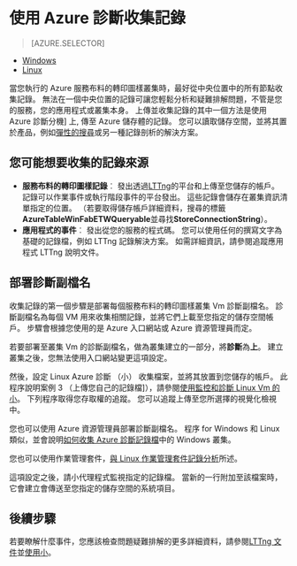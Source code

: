 <properties
   pageTitle="使用 Linux Azure 診斷收集記錄 |Microsoft Azure"
   description="本文將說明如何設定 Azure 診斷記錄收集服務布料的轉印圖樣 Linux 叢集 Azure 中執行。"
   services="service-fabric"
   documentationCenter=".net"
   authors="mani-ramaswamy"
   manager="timlt"
   editor=""/>

<tags
   ms.service="service-fabric"
   ms.devlang="dotNet"
   ms.topic="article"
   ms.tgt_pltfrm="NA"
   ms.workload="NA"
   ms.date="09/28/2016"
   ms.author="subramar"/>


# <a name="collect-logs-by-using-azure-diagnostics"></a>使用 Azure 診斷收集記錄

> [AZURE.SELECTOR]
- [Windows](service-fabric-diagnostics-how-to-setup-wad.md)
- [Linux](service-fabric-diagnostics-how-to-setup-lad.md)

當您執行的 Azure 服務布料的轉印圖樣叢集時，最好從中央位置中的所有節點收集記錄。 無法在一個中央位置的記錄可讓您輕鬆分析和疑難排解問題，不管是您的服務，您的應用程式或叢集本身。 上傳並收集記錄的其中一個方法是使用 Azure 診斷分機] 上, 傳至 Azure 儲存體的記錄。 您可以讀取儲存空間，並將其置於產品，例如[彈性的搜尋](service-fabric-diagnostic-how-to-use-elasticsearch.md)或另一種記錄剖析的解決方案。

## <a name="log-sources-that-you-might-want-to-collect"></a>您可能想要收集的記錄來源
- **服務布料的轉印圖樣記錄**︰ 發出透過[LTTng](http://lttng.org)的平台和上傳至您儲存的帳戶。 記錄可以作業事件或執行階段事件的平台發出。 這些記錄會儲存在叢集資訊清單指定的位置。 （若要取得儲存帳戶詳細資料，搜尋的標籤**AzureTableWinFabETWQueryable**並尋找**StoreConnectionString**）。
- **應用程式的事件**︰ 發出從您的服務的程式碼。 您可以使用任何的撰寫文字為基礎的記錄檔，例如 LTTng 記錄解決方案。 如需詳細資訊，請參閱追蹤應用程式 LTTng 說明文件。  


## <a name="deploy-the-diagnostics-extension"></a>部署診斷副檔名
收集記錄的第一個步驟是部署每個服務布料的轉印圖樣叢集 Vm 診斷副檔名。 診斷副檔名為每個 VM 用來收集相關記錄，並將它們上載至您指定的儲存空間帳戶。 步驟會根據您使用的是 Azure 入口網站或 Azure 資源管理員而定。

若要部署至叢集 Vm 的診斷副檔名，做為叢集建立的一部分，將**診斷**為**上**。 建立叢集之後，您無法使用入口網站變更這項設定。

然後，設定 Linux Azure 診斷 （小） 收集檔案，並將其放置到您儲存的帳戶。 此程序說明案例 3 （上傳您自己的記錄檔]），請參閱[使用監控和診斷 Linux Vm 的小](../virtual-machines/virtual-machines-linux-classic-diagnostic-extension.md)。 下列程序取得您存取權的追蹤。 您可以追蹤上傳至您所選擇的視覺化檢視中。

您也可以使用 Azure 資源管理員部署診斷副檔名。 程序 for Windows 和 Linux 類似，並會說明[如何收集 Azure 診斷記錄檔](service-fabric-diagnostics-how-to-setup-wad.md)中的 Windows 叢集。

您也可以使用作業管理套件，[與 Linux 作業管理套件記錄分析](https://blogs.technet.microsoft.com/hybridcloud/2016/01/28/operations-management-suite-log-analytics-with-linux/)所述。

這項設定之後，請小代理程式監視指定的記錄檔。 當新的一行附加至該檔案時，它會建立會傳送至您指定的儲存空間的系統項目。


## <a name="next-steps"></a>後續步驟
若要瞭解什麼事件，您應該檢查問題疑難排解的更多詳細資料，請參閱[LTTng 文件](http://lttng.org/docs)並[使用小](../virtual-machines/virtual-machines-linux-classic-diagnostic-extension.md)。
